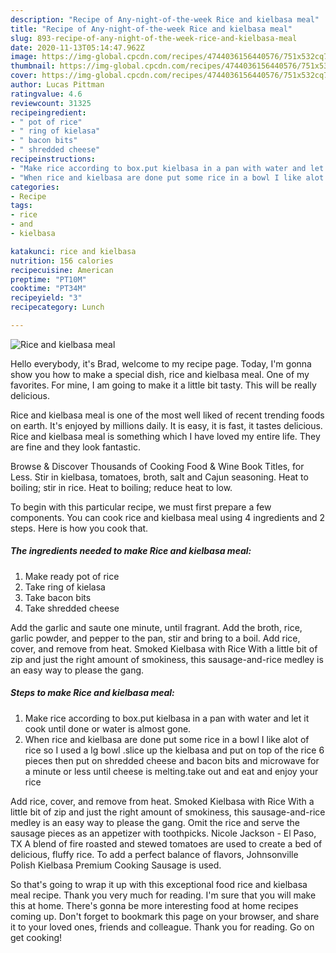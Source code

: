 ```yaml
---
description: "Recipe of Any-night-of-the-week Rice and kielbasa meal"
title: "Recipe of Any-night-of-the-week Rice and kielbasa meal"
slug: 893-recipe-of-any-night-of-the-week-rice-and-kielbasa-meal
date: 2020-11-13T05:14:47.962Z
image: https://img-global.cpcdn.com/recipes/4744036156440576/751x532cq70/rice-and-kielbasa-meal-recipe-main-photo.jpg
thumbnail: https://img-global.cpcdn.com/recipes/4744036156440576/751x532cq70/rice-and-kielbasa-meal-recipe-main-photo.jpg
cover: https://img-global.cpcdn.com/recipes/4744036156440576/751x532cq70/rice-and-kielbasa-meal-recipe-main-photo.jpg
author: Lucas Pittman
ratingvalue: 4.6
reviewcount: 31325
recipeingredient:
- " pot of rice"
- " ring of kielasa"
- " bacon bits"
- " shredded cheese"
recipeinstructions:
- "Make rice according to box.put kielbasa in a pan with water and let it cook until done or water is almost gone."
- "When rice and kielbasa are done put some rice in a bowl I like alot of rice so I used a lg bowl .slice up the kielbasa and put on top of the rice 6 pieces then put on shredded cheese and bacon bits and microwave for a minute or less until cheese is melting.take out and eat and enjoy your rice"
categories:
- Recipe
tags:
- rice
- and
- kielbasa

katakunci: rice and kielbasa 
nutrition: 156 calories
recipecuisine: American
preptime: "PT10M"
cooktime: "PT34M"
recipeyield: "3"
recipecategory: Lunch

---
```



![Rice and kielbasa meal](https://img-global.cpcdn.com/recipes/4744036156440576/751x532cq70/rice-and-kielbasa-meal-recipe-main-photo.jpg)

Hello everybody, it's Brad, welcome to my recipe page. Today, I'm gonna show you how to make a special dish, rice and kielbasa meal. One of my favorites. For mine, I am going to make it a little bit tasty. This will be really delicious.

Rice and kielbasa meal is one of the most well liked of recent trending foods on earth. It's enjoyed by millions daily. It is easy, it is fast, it tastes delicious. Rice and kielbasa meal is something which I have loved my entire life. They are fine and they look fantastic.

Browse &amp; Discover Thousands of Cooking Food &amp; Wine Book Titles, for Less. Stir in kielbasa, tomatoes, broth, salt and Cajun seasoning. Heat to boiling; stir in rice. Heat to boiling; reduce heat to low.


To begin with this particular recipe, we must first prepare a few components. You can cook rice and kielbasa meal using 4 ingredients and 2 steps. Here is how you cook that.

<!--inarticleads1-->

##### The ingredients needed to make Rice and kielbasa meal:

1. Make ready  pot of rice
1. Take  ring of kielasa
1. Take  bacon bits
1. Take  shredded cheese


Add the garlic and saute one minute, until fragrant. Add the broth, rice, garlic powder, and pepper to the pan, stir and bring to a boil. Add rice, cover, and remove from heat. Smoked Kielbasa with Rice With a little bit of zip and just the right amount of smokiness, this sausage-and-rice medley is an easy way to please the gang. 

<!--inarticleads2-->

##### Steps to make Rice and kielbasa meal:

1. Make rice according to box.put kielbasa in a pan with water and let it cook until done or water is almost gone.
1. When rice and kielbasa are done put some rice in a bowl I like alot of rice so I used a lg bowl .slice up the kielbasa and put on top of the rice 6 pieces then put on shredded cheese and bacon bits and microwave for a minute or less until cheese is melting.take out and eat and enjoy your rice


Add rice, cover, and remove from heat. Smoked Kielbasa with Rice With a little bit of zip and just the right amount of smokiness, this sausage-and-rice medley is an easy way to please the gang. Omit the rice and serve the sausage pieces as an appetizer with toothpicks. Nicole Jackson - El Paso, TX A blend of fire roasted and stewed tomatoes are used to create a bed of delicious, fluffy rice. To add a perfect balance of flavors, Johnsonville Polish Kielbasa Premium Cooking Sausage is used. 

So that's going to wrap it up with this exceptional food rice and kielbasa meal recipe. Thank you very much for reading. I'm sure that you will make this at home. There's gonna be more interesting food at home recipes coming up. Don't forget to bookmark this page on your browser, and share it to your loved ones, friends and colleague. Thank you for reading. Go on get cooking!
